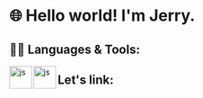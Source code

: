 # 🌐 Hello world! I'm Jerry. 

## 🧑‍💻 Languages & Tools:
<span>
  <img src="https://simpleicons.org/icons/react.svg" alt="js" align="left" width="40" height="40"/>
  <img src="https://simpleicons.org/icons/react.svg" alt="js" align="left" width="40" height="40"/>

</span>


## Let's link:


<!--
**brownjer3/brownjer3** is a ✨ _special_ ✨ repository because its `README.md` (this file) appears on your GitHub profile.

Here are some ideas to get you started:

- 🔭 I’m currently working on ...
- 🌱 I’m currently learning ...
- 👯 I’m looking to collaborate on ...
- 🤔 I’m looking for help with ...
- 💬 Ask me about ...
- 📫 How to reach me: ...
- 😄 Pronouns: ...
- ⚡ Fun fact: ...
-->
